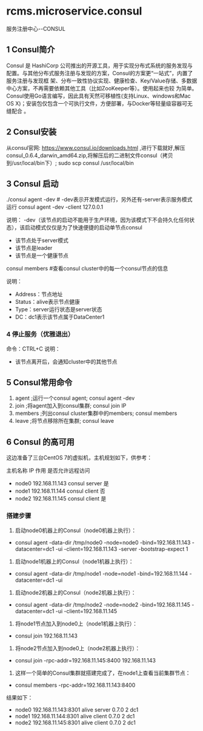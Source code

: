 # rcms.microservice.consul
服务注册中心--CONSUL

## 1 Consul简介

Consul 是 HashiCorp 公司推出的开源工具，用于实现分布式系统的服务发现与配置。与其他分布式服务注册与发现的方案，Consul的方案更“一站式”，内置了服务注册与发现框 架、分布一致性协议实现、健康检查、Key/Value存储、多数据中心方案，不再需要依赖其他工具（比如ZooKeeper等）。使用起来也较 为简单。Consul使用Go语言编写，因此具有天然可移植性(支持Linux、windows和Mac OS X)；安装包仅包含一个可执行文件，方便部署，与Docker等轻量级容器可无缝配合 。

## 2 Consul安装

从consul官网: https://www.consul.io/downloads.html ,进行下载就好,解压consul_0.6.4_darwin_amd64.zip,将解压后的二进制文件consul（拷贝到/usr/local/bin下）; sudo scp consul /usr/local/bin

## 3 Consul 启动

./consul agent -dev              # -dev表示开发模式运行，另外还有-server表示服务模式运行
consul agent -dev -client 127.0.0.1

说明：
-dev（该节点的启动不能用于生产环境，因为该模式下不会持久化任何状态），该启动模式仅仅是为了快速便捷的启动单节点consul
* 该节点处于server模式 
* 该节点是leader 
* 该节点是一个健康节点 

consul members   #查看consul cluster中的每一个consul节点的信息

说明：
* Address：节点地址
* Status：alive表示节点健康
* Type：server运行状态是server状态
* DC：dc1表示该节点属于DataCenter1 

### 4 停止服务（优雅退出）
命令：CTRL+C
说明：
* 该节点离开后，会通知cluster中的其他节点

## 5 Consul常用命令

1. agent	;运行一个consul agent;	consul agent -dev
1. join	;将agent加入到consul集群;	consul join IP
1. members	;列出consul cluster集群中的members;	consul members
1. leave	;将节点移除所在集群;	consul leave

## 6 Consul 的高可用

这边准备了三台CentOS 7的虚拟机，主机规划如下，供参考：

主机名称	IP	作用	是否允许远程访问
* node0	192.168.11.143	consul server	是
* node1	192.168.11.144	consul client	否
* node2	192.168.11.145	consul client	是
### 搭建步骤
1. 启动node0机器上的Consul（node0机器上执行）：
* consul agent -data-dir /tmp/node0 -node=node0 -bind=192.168.11.143 -datacenter=dc1 -ui -client=192.168.11.143 -server -bootstrap-expect 1
1. 启动node1机器上的Consul（node1机器上执行）：
* consul agent -data-dir /tmp/node1 -node=node1 -bind=192.168.11.144 -datacenter=dc1 -ui
1. 启动node2机器上的Consul（node2机器上执行）：
* consul agent -data-dir /tmp/node2 -node=node2 -bind=192.168.11.145 -datacenter=dc1 -ui -client=192.168.11.145
1. 将node1节点加入到node0上（node1机器上执行）：
* consul join 192.168.11.143
1. 将node2节点加入到node0上（node2机器上执行）：
* consul join -rpc-addr=192.168.11.145:8400  192.168.11.143
1. 这样一个简单的Consul集群就搭建完成了，在node1上查看当前集群节点：
* consul members -rpc-addr=192.168.11.143:8400

结果如下：
* node0  192.168.11.143:8301  alive   server  0.7.0   2         dc1
* node1  192.168.11.144:8301  alive   client  0.7.0   2         dc1
* node2  192.168.11.145:8301  alive   client  0.7.0   2         dc1

